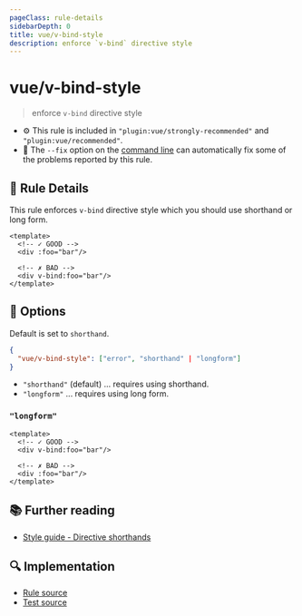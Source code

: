 ```yaml
---
pageClass: rule-details
sidebarDepth: 0
title: vue/v-bind-style
description: enforce `v-bind` directive style
---
```

# vue/v-bind-style
> enforce `v-bind` directive style

- :gear: This rule is included in `"plugin:vue/strongly-recommended"` and `"plugin:vue/recommended"`.
- :wrench: The `--fix` option on the [command line](https://eslint.org/docs/user-guide/command-line-interface#fixing-problems) can automatically fix some of the problems reported by this rule.

## :book: Rule Details

This rule enforces `v-bind` directive style which you should use shorthand or long form.

<eslint-code-block fix :rules="{'vue/v-bind-style': ['error']}">

```vue
<template>
  <!-- ✓ GOOD -->
  <div :foo="bar"/>

  <!-- ✗ BAD -->
  <div v-bind:foo="bar"/>
</template>
```

</eslint-code-block>

## :wrench: Options
Default is set to `shorthand`.

```json
{
  "vue/v-bind-style": ["error", "shorthand" | "longform"]
}
```

- `"shorthand"` (default) ... requires using shorthand.
- `"longform"` ... requires using long form.

### `"longform"`

<eslint-code-block fix :rules="{'vue/v-bind-style': ['error', 'longform']}">

```vue
<template>
  <!-- ✓ GOOD -->
  <div v-bind:foo="bar"/>

  <!-- ✗ BAD -->
  <div :foo="bar"/>
</template>
```

</eslint-code-block>

## :books: Further reading

- [Style guide - Directive shorthands](https://vuejs.org/v2/style-guide/#Directive-shorthands-strongly-recommended)

## :mag: Implementation

- [Rule source](https://github.com/vuejs/eslint-plugin-vue/blob/master/lib/rules/v-bind-style.js)
- [Test source](https://github.com/vuejs/eslint-plugin-vue/blob/master/tests/lib/rules/v-bind-style.js)
